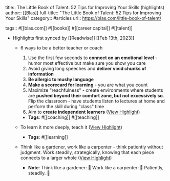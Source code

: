 title:: The Little Book of Talent: 52 Tips for Improving Your Skills (highlights)
author:: [[Blas]]
full-title:: "The Little Book of Talent: 52 Tips for Improving Your Skills"
category:: #articles
url:: https://blas.com/little-book-of-talent/

tags:: #[[blas.com]] #[[books]] #[[career capital]] #[[talent]]

- Highlights first synced by [[Readwise]] [[Feb 13th, 2023]]
	- 6 ways to be a better teacher or coach
	  
	  1.  Use the first few seconds to **connect on an emotional level** - humor most effective but make sure you show you care
	  2.  Avoid giving long speeches and **deliver vivid chunks of information**
	  3.  **Be allergic to mushy language**
	  4.  **Make a scorecard for learning** - you are what you count
	  5.  Maximize "reachfulness" - create environments where students are **pushed beyond their comfort zone, but not excessively so**. Flip the classroom - have students listen to lectures at home and perform the skill during "class" time
	  6.  Aim to **create independent learners** ([View Highlight](https://read.readwise.io/read/01gs4qs58gtv5sq5h57menswyg))
		- **Tags**: #[[coaching]] #[[teaching]]
	- To learn it more deeply, teach it ([View Highlight](https://read.readwise.io/read/01gs4qsrqrf7jf1n3q4cj3mkw9))
		- **Tags**: #[[learning]]
	- Think like a gardener, work like a carpenter - think patiently without judgment. Work steadily, strategically, knowing that each piece connects to a larger whole ([View Highlight](https://read.readwise.io/read/01gs4qtdm6bfhxa2w5y6pae7zj))
		- **Note**: Think like a gardener: 🌱
		  Work like a carpenter: 🔨
		  Patiently, steadily. 🤝